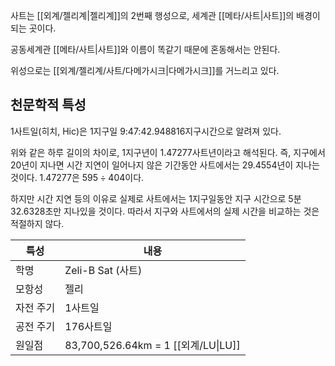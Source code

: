 사트는 [[외계/젤리계|젤리계]]의 2번째 행성으로, 세계관 [[메타/사트|사트]]의 배경이 되는 곳이다.

공동세계관 [[메타/사트|사트]]와 이름이 똑같기 때문에 혼동해서는 안된다.

위성으로는 [[외계/젤리계/사트/다메가시크|다메가시크]]를 거느리고 있다.

## 천문학적 특성
1사트일(히치, Hic)은 1지구일 9:47:42.948816지구시간으로 알려져 있다.

위와 같은 하루 길이의 차이로, 1지구년이 1.47277사트년이라고 해석된다. 즉, 지구에서 20년이 지나면 시간 지연이 일어나지 않은 기간동안 사트에서는 29.4554년이 지나는 것이다. 1.47277은 $595\div404$이다.

하지만 시간 지연 등의 이유로 실제로 사트에서는 1지구일동안 지구 시간으로 5분 32.6328초만 지나있을 것이다. 따라서 지구와 사트에서의 실제 시간을 비교하는 것은 적절하지 않다.

| 특성    | 내용                                |
| ----- | --------------------------------- |
| 학명    | Zeli-B Sat (사트)                   |
| 모항성   | 젤리                                |
| 자전 주기 | 1사트일                              |
| 공전 주기 | 176사트일                            |
| 원일점   | 83,700,526.64km = 1 [[외계/LU\|LU]] |
